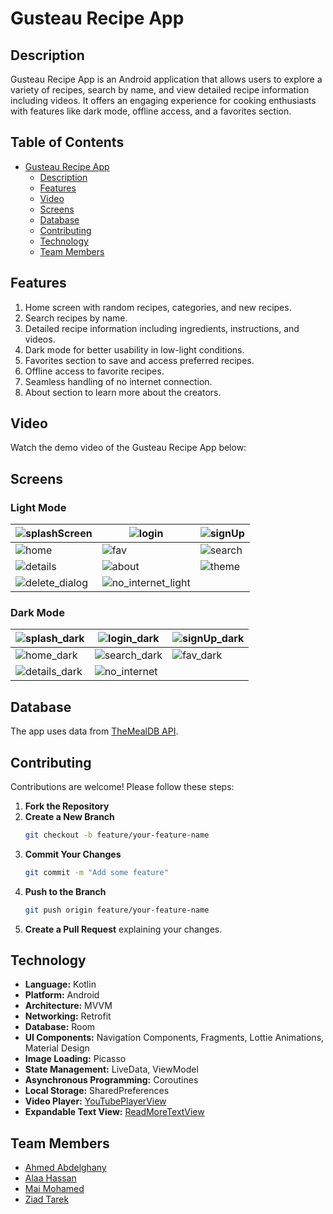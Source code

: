 # Gusteau Recipe App

## Description
Gusteau Recipe App is an Android application that allows users to explore a variety of recipes, search by name, and view detailed recipe information including videos. It offers an engaging experience for cooking enthusiasts with features like dark mode, offline access, and a favorites section.

## Table of Contents

- [Gusteau Recipe App](#gusteau-recipe-app)
  - [Description](#description)
  - [Features](#features)
  - [Video](#video)
  - [Screens](#screens)
  - [Database](#database)
  - [Contributing](#contributing)
  - [Technology](#technology)
  - [Team Members](#team-members)

## Features

1. Home screen with random recipes, categories, and new recipes.
2. Search recipes by name.
3. Detailed recipe information including ingredients, instructions, and videos.
4. Dark mode for better usability in low-light conditions.
5. Favorites section to save and access preferred recipes.
6. Offline access to favorite recipes.
7. Seamless handling of no internet connection.
8. About section to learn more about the creators.

## Video

Watch the demo video of the Gusteau Recipe App below:


## Screens

### Light Mode

| ![splashScreen](https://github.com/user-attachments/assets/d172ec85-bfb4-45b2-b92e-a22c376d5d7d) | ![login](https://github.com/user-attachments/assets/7cce50fb-822f-42fb-b4de-0fa2d5f3e81c) | ![signUp](https://github.com/user-attachments/assets/e687789f-60ac-4202-81d2-1d07e55f0a4b) |
|---|---|---|
| ![home](https://github.com/user-attachments/assets/6a7ad8ad-5869-48c0-88a2-b03dffc102c2) | ![fav](https://github.com/user-attachments/assets/844fb1e7-ab6a-4d05-b64a-bd1cf0dc2bbf) | ![search](https://github.com/user-attachments/assets/acb1250d-2207-45a6-b131-5125d27a65fa) |
| ![details](https://github.com/user-attachments/assets/4750b77e-2f37-4472-941c-5ab02c6bb37c) | ![about](https://github.com/user-attachments/assets/07b1ceb1-8d53-4e66-992f-2075c183983a) | ![theme](https://github.com/user-attachments/assets/bcce811c-7d50-4c63-94c2-f5dd6b65db99) |
| ![delete_dialog](https://github.com/user-attachments/assets/96c56fc4-6488-43a9-9760-09650e8cf993) | ![no_internet_light](https://github.com/user-attachments/assets/c73947ff-bfbe-4a4b-9353-32d67de8caeb) | |



### Dark Mode

| ![splash_dark](https://github.com/user-attachments/assets/5a7dfc95-a93a-4e9d-8cdb-fd73f767c6bf) | ![login_dark](https://github.com/user-attachments/assets/f10dede1-9897-48c9-94a1-5c956489661d) | ![signUp_dark](https://github.com/user-attachments/assets/3fa3e84f-9c8d-403b-9871-0664be997b10) |
|---|---|---|
| ![home_dark](https://github.com/user-attachments/assets/c4623078-76f1-4df8-8200-c9411f375092) | ![search_dark](https://github.com/user-attachments/assets/bf25a340-d998-488e-a10f-76ffe4c96b66) | ![fav_dark](https://github.com/user-attachments/assets/77e1f704-feaa-45fe-aa62-0dcb8e57f058) |
| ![details_dark](https://github.com/user-attachments/assets/d6f6911a-2f89-4a6e-8f85-0ff7cf2bc152) | ![no_internet](https://github.com/user-attachments/assets/e5d105bb-0431-47b3-91e7-de684c2717ea) | |





## Database

The app uses data from [TheMealDB API](https://www.themealdb.com/api.php).

## Contributing

Contributions are welcome! Please follow these steps:

1. **Fork the Repository**
2. **Create a New Branch**
    ```bash
    git checkout -b feature/your-feature-name
    ```
3. **Commit Your Changes**
    ```bash
    git commit -m "Add some feature"
    ```
4. **Push to the Branch**
    ```bash
    git push origin feature/your-feature-name
    ```
5. **Create a Pull Request** explaining your changes.

## Technology

- **Language:** Kotlin
- **Platform:** Android
- **Architecture:** MVVM
- **Networking:** Retrofit
- **Database:** Room
- **UI Components:** Navigation Components, Fragments, Lottie Animations, Material Design
- **Image Loading:** Picasso
- **State Management:** LiveData, ViewModel
- **Asynchronous Programming:** Coroutines
- **Local Storage:** SharedPreferences
- **Video Player:** [YouTubePlayerView](https://github.com/PierfrancescoSoffritti/android-youtube-player)
- **Expandable Text View:** [ReadMoreTextView](https://github.com/ms-square/readmoretextview)

## Team Members

- [Ahmed Abdelghany](https://github.com/Ahmed-Abdelghany-11)
- [Alaa Hassan](https://github.com/Alaa551)
- [Mai Mohamed](https://github.com/MaiMuhammad)
- [Ziad Tarek](https://github.com/ziadTarek30)
